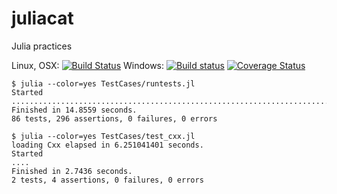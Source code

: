 juliacat
========

Julia practices

Linux, OSX: [![Build Status](https://api.travis-ci.org/wookay/juliacat.svg?branch=master)](https://travis-ci.org/wookay/juliacat)
Windows: [![Build status](https://ci.appveyor.com/api/projects/status/lgd95jb11om4u3sq?svg=true)](https://ci.appveyor.com/project/wookay/juliacat)
[![Coverage Status](https://coveralls.io/repos/wookay/juliacat/badge.svg?branch=master&service=github)](https://coveralls.io/github/wookay/juliacat?branch=master)


```shell
$ julia --color=yes TestCases/runtests.jl
Started
........................................................................................................................................................................................................................................................................................................
Finished in 14.8559 seconds.
86 tests, 296 assertions, 0 failures, 0 errors

$ julia --color=yes TestCases/test_cxx.jl
loading Cxx elapsed in 6.251041401 seconds.
Started
....
Finished in 2.7436 seconds.
2 tests, 4 assertions, 0 failures, 0 errors
```
